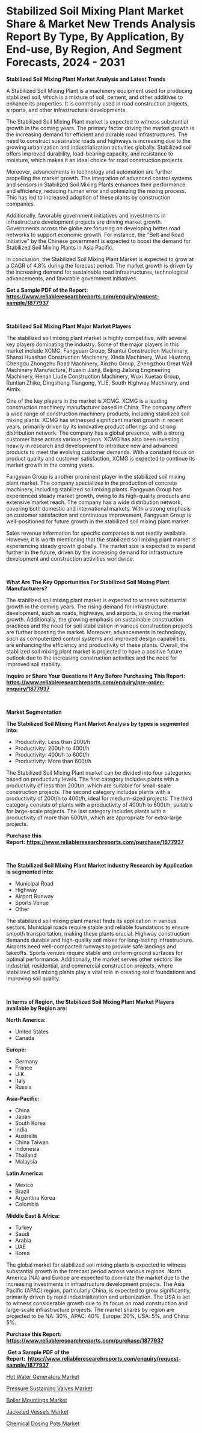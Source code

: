 <p><h1>Stabilized Soil Mixing Plant Market Share & Market New Trends Analysis Report By Type, By Application, By End-use, By Region, And Segment Forecasts, 2024 - 2031</h1></p><p><strong>Stabilized Soil Mixing Plant Market Analysis and Latest Trends</strong></p>
<p><p>A Stabilized Soil Mixing Plant is a machinery equipment used for producing stabilized soil, which is a mixture of soil, cement, and other additives to enhance its properties. It is commonly used in road construction projects, airports, and other infrastructural developments.</p><p>The Stabilized Soil Mixing Plant market is expected to witness substantial growth in the coming years. The primary factor driving the market growth is the increasing demand for efficient and durable road infrastructures. The need to construct sustainable roads and highways is increasing due to the growing urbanization and industrialization activities globally. Stabilized soil offers improved durability, load-bearing capacity, and resistance to moisture, which makes it an ideal choice for road construction projects.</p><p>Moreover, advancements in technology and automation are further propelling the market growth. The integration of advanced control systems and sensors in Stabilized Soil Mixing Plants enhances their performance and efficiency, reducing human error and optimizing the mixing process. This has led to increased adoption of these plants by construction companies.</p><p>Additionally, favorable government initiatives and investments in infrastructure development projects are driving market growth. Governments across the globe are focusing on developing better road networks to support economic growth. For instance, the "Belt and Road Initiative" by the Chinese government is expected to boost the demand for Stabilized Soil Mixing Plants in Asia Pacific.</p><p>In conclusion, the Stabilized Soil Mixing Plant Market is expected to grow at a CAGR of 4.8% during the forecast period. The market growth is driven by the increasing demand for sustainable road infrastructures, technological advancements, and favorable government initiatives.</p></p>
<p><strong>Get a Sample PDF of the Report:&nbsp; <a href="https://www.reliableresearchreports.com/enquiry/request-sample/1877937">https://www.reliableresearchreports.com/enquiry/request-sample/1877937</a></strong></p>
<p>&nbsp;</p>
<p><strong>Stabilized Soil Mixing Plant Major Market Players</strong></p>
<p><p>The stabilized soil mixing plant market is highly competitive, with several key players dominating the industry. Some of the major players in this market include XCMG, Fangyuan Group, Shantui Construction Machinery, Shanxi Huashan Construction Machinery, Xinda Machinery, Wuxi Huatong, Chengdu Zhongzhu Road Machinery, Xinzhu Group, Zhengzhou Great Wall Machinery Manufacture, Huaxin Jianji, Beijing Jialong Engineering Machinery, Henan Liude Construction Machinery, Wuxi Xuetao Group, Runtian Zhike, Dingsheng Tiangong, YLIE, South Highway Machinery, and Aimix.</p><p>One of the key players in the market is XCMG. XCMG is a leading construction machinery manufacturer based in China. The company offers a wide range of construction machinery products, including stabilized soil mixing plants. XCMG has witnessed significant market growth in recent years, primarily driven by its innovative product offerings and strong distribution network. The company has a global presence, with a strong customer base across various regions. XCMG has also been investing heavily in research and development to introduce new and advanced products to meet the evolving customer demands. With a constant focus on product quality and customer satisfaction, XCMG is expected to continue its market growth in the coming years.</p><p>Fangyuan Group is another prominent player in the stabilized soil mixing plant market. The company specializes in the production of concrete machinery, including stabilized soil mixing plants. Fangyuan Group has experienced steady market growth, owing to its high-quality products and extensive market reach. The company has a wide distribution network, covering both domestic and international markets. With a strong emphasis on customer satisfaction and continuous improvement, Fangyuan Group is well-positioned for future growth in the stabilized soil mixing plant market.</p><p>Sales revenue information for specific companies is not readily available. However, it is worth mentioning that the stabilized soil mixing plant market is experiencing steady growth globally. The market size is expected to expand further in the future, driven by the increasing demand for infrastructure development and construction activities worldwide.</p></p>
<p>&nbsp;</p>
<p><strong>What Are The Key Opportunities For Stabilized Soil Mixing Plant Manufacturers?</strong></p>
<p><p>The stabilized soil mixing plant market is expected to witness substantial growth in the coming years. The rising demand for infrastructure development, such as roads, highways, and airports, is driving the market growth. Additionally, the growing emphasis on sustainable construction practices and the need for soil stabilization in various construction projects are further boosting the market. Moreover, advancements in technology, such as computerized control systems and improved design capabilities, are enhancing the efficiency and productivity of these plants. Overall, the stabilized soil mixing plant market is projected to have a positive future outlook due to the increasing construction activities and the need for improved soil stability.</p></p>
<p><strong>Inquire or Share Your Questions If Any Before Purchasing This Report: <a href="https://www.reliableresearchreports.com/enquiry/pre-order-enquiry/1877937">https://www.reliableresearchreports.com/enquiry/pre-order-enquiry/1877937</a></strong></p>
<p>&nbsp;</p>
<p><strong>Market Segmentation</strong></p>
<p><strong>The Stabilized Soil Mixing Plant Market Analysis by types is segmented into:</strong></p>
<p><ul><li>Productivity: Less than 200t/h</li><li>Productivity: 200t/h to 400t/h</li><li>Productivity: 400t/h to 600t/h</li><li>Productivity: More than 600t/h</li></ul></p>
<p><p>The Stabilized Soil Mixing Plant market can be divided into four categories based on productivity levels. The first category includes plants with a productivity of less than 200t/h, which are suitable for small-scale construction projects. The second category includes plants with a productivity of 200t/h to 400t/h, ideal for medium-sized projects. The third category consists of plants with a productivity of 400t/h to 600t/h, suitable for large-scale projects. The last category includes plants with a productivity of more than 600t/h, which are appropriate for extra-large projects.</p></p>
<p><strong>Purchase this Report:&nbsp;<a href="https://www.reliableresearchreports.com/purchase/1877937">https://www.reliableresearchreports.com/purchase/1877937</a></strong></p>
<p>&nbsp;</p>
<p><strong>The Stabilized Soil Mixing Plant Market Industry Research by Application is segmented into:</strong></p>
<p><ul><li>Municipal Road</li><li>Highway</li><li>Airport Runway</li><li>Sports Venue</li><li>Other</li></ul></p>
<p><p>The stabilized soil mixing plant market finds its application in various sectors. Municipal roads require stable and reliable foundations to ensure smooth transportation, making these plants crucial. Highway construction demands durable and high-quality soil mixes for long-lasting infrastructure. Airports need well-compacted runways to provide safe landings and takeoffs. Sports venues require stable and uniform ground surfaces for optimal performance. Additionally, the market serves other sectors like industrial, residential, and commercial construction projects, where stabilized soil mixing plants play a vital role in creating solid foundations and improving soil quality.</p></p>
<p>&nbsp;</p>
<p><strong>In terms of Region, the Stabilized Soil Mixing Plant Market Players available by Region are:</strong></p>
<p>
    <p> <strong> North America: </strong>
        <ul>
            <li>United States</li>
            <li>Canada</li>
        </ul>
        </p> 
    <p> <strong> Europe: </strong>
        <ul>
            <li>Germany</li>
            <li>France</li>
            <li>U.K.</li>
            <li>Italy</li>
            <li>Russia</li>
        </ul>
        </p> 
    <p> <strong> Asia-Pacific: </strong>
        <ul>
            <li>China</li>
            <li>Japan</li>
            <li>South Korea</li>
            <li>India</li>
            <li>Australia</li>
            <li>China Taiwan</li>
            <li>Indonesia</li>
            <li>Thailand</li>
            <li>Malaysia</li>
        </ul>
        </p> 
    <p> <strong> Latin America: </strong>
        <ul>
            <li>Mexico</li>
            <li>Brazil</li>
            <li>Argentina Korea</li>
            <li>Colombia</li>
        </ul>
        </p> 
    <p> <strong> Middle East & Africa: </strong>
        <ul>
            <li>Turkey</li>
            <li>Saudi</li>
            <li>Arabia</li>
            <li>UAE</li>
            <li>Korea</li>
        </ul>
    </p>
    </p>
<p><p>The global market for stabilized soil mixing plants is expected to witness substantial growth in the forecast period across various regions. North America (NA) and Europe are expected to dominate the market due to the increasing investments in infrastructure development projects. The Asia Pacific (APAC) region, particularly China, is expected to grow significantly, primarily driven by rapid industrialization and urbanization. The USA is set to witness considerable growth due to its focus on road construction and large-scale infrastructure projects. The market shares by region are projected to be NA: 30%, APAC: 40%, Europe: 20%, USA: 5%, and China: 5%.</p></p>
<p><strong>Purchase this Report: <a href="https://www.reliableresearchreports.com/purchase/1877937">https://www.reliableresearchreports.com/purchase/1877937</a></strong></p>
<p>&nbsp;<strong>Get a Sample PDF of the Report:&nbsp;&nbsp;<a href="https://www.reliableresearchreports.com/enquiry/request-sample/1877937">https://www.reliableresearchreports.com/enquiry/request-sample/1877937</a></strong></p>
<p><strong></strong></p>
<p><p><a href="https://github.com/RickHolmes3/Market-Research-Report-List-2/blob/main/hot-water-generators-market.md">Hot Water Generators Market</a></p><p><a href="https://github.com/GroverBarry/Market-Research-Report-List-3/blob/main/pressure-sustaining-valves-market.md">Pressure Sustaining Valves Market</a></p><p><a href="https://github.com/PeterParrish5/Market-Research-Report-List-2/blob/main/boiler-mountings-market.md">Boiler Mountings Market</a></p><p><a href="https://github.com/CliffMedina6/Market-Research-Report-List-2/blob/main/jacketed-vessels-market.md">Jacketed Vessels Market</a></p><p><a href="https://github.com/NorbertYates/Market-Research-Report-List-3/blob/main/chemical-dosing-pots-market.md">Chemical Dosing Pots Market</a></p></p>